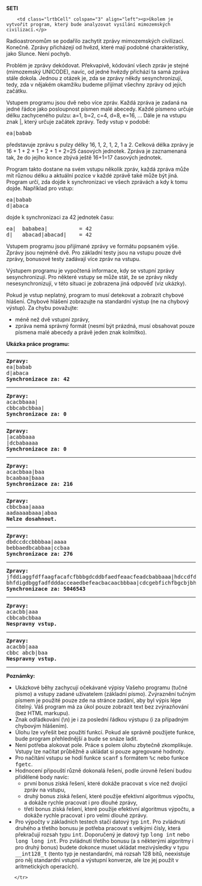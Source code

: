 <td class="header"><b>SETI</b></td>
<tr>

        <td class="lrtbCell" colspan="3" align="left"><p>Úkolem je vytvořit program, který bude analyzovat vysílání mimozemských civilizací.</p>

<p>Radioastronomům se podařilo zachytit zprávy mimozemských civilizací. Konečně. Zprávy přicházejí 
od hvězd, které mají podobné charakteristiky, jako Slunce. Není pochyb.</p>

<p>Problém je zprávy dekódovat. Překvapivě, kódování všech zpráv je stejné (mimozemský 
UNICODE), navíc, od jedné hvězdy přichází ta samá zpráva stále dokola. Jednou z otázek 
je, zda se zprávy někdy sesynchronizují, tedy, zda v nějakém okamžiku budeme přijímat 
všechny zprávy od jejich začátku.</p>

<p>Vstupem programu jsou dvě nebo více zpráv. Každá zpráva je zadaná na jedné řádce jako posloupnost písmen 
malé abecedy. Každé písmeno určuje délku zachyceného pulzu: a=1, b=2, c=4, d=8, e=16, ... 
Dále je na vstupu znak |, který určuje začátek zprávy. Tedy vstup v podobě:

<pre>
ea|babab
</pre>

<p>představuje zprávu s pulzy délky 16, 1, 2, 1, 2, 1 a 2. Celková délka zprávy je 
16 + 1 + 2 + 1 + 2 + 1 + 2=25 časových jednotek. Zpráva je zaznamenaná tak, že do 
jejího konce zbývá ještě 16+1=17 časových jednotek.</p>

<p>Program takto dostane na svém vstupu několik zpráv, každá zpráva může mít různou délku 
a aktuální pozice v každé zprávě také může být jiná. Program určí, zda dojde k synchronizaci 
ve všech zprávách a kdy k tomu dojde. Například pro vstup:</p>
<pre>
ea|babab
d|abaca
</pre>
dojde k synchronizaci za 42 jednotek času:
<pre>
ea|  bababea|          = 42
d|   abacad|abacad|    = 42
</pre>

<p>Vstupem programu jsou přijímané zprávy ve formátu popsaném výše. Zprávy jsou nejméně dvě. 
Pro základní testy jsou na vstupu pouze dvě zprávy, bonusové testy zadávají více 
zpráv na vstupu.</p>

<p>Výstupem programu je vypočtená informace, kdy se vstupní zprávy sesynchronizují. Pro některé
vstupy se může stát, že se zprávy nikdy nesesynchronizují, v této situaci je zobrazena 
jiná odpověď (viz ukázky).</p>

<p>Pokud je vstup neplatný, program to musí detekovat a zobrazit chybové hlášení.
Chybové hlášení zobrazujte na standardní výstup (ne na chybový výstup). Za chybu považujte:</p>

<ul>
 <li>méně než dvě vstupní zprávy,</li>
 <li>zpráva nemá správný formát (nesmí být prázdná, musí obsahovat pouze písmena malé abecedy a 
    právě jeden znak kolmítko).</li>
</ul>

<b>Ukázka práce programu:</b><br />
<hr />
<pre>
<b>Zpravy:</b>
ea|babab
d|abaca
<b>Synchronizace za: 42</b>
</pre>
<hr />
<pre>
<b>Zpravy:</b>
acacbbaaa|
cbbcabcbbaa|
<b>Synchronizace za: 0</b>
</pre>
<hr />
<pre>
<b>Zpravy:</b>
|acabbaaa
|dcbabaaaa
<b>Synchronizace za: 0</b>
</pre>
<hr />
<pre>
<b>Zpravy:</b>
acacbbaa|baa
bcaabaa|baaa
<b>Synchronizace za: 216</b>
</pre>
<hr />
<pre>
<b>Zpravy:</b>
cbbcbaa|aaaa
aadaaaabaaa|abaa
<b>Nelze dosahnout.</b>
</pre>
<hr />
<pre>
<b>Zpravy:</b>
dbdccdccbbbbaa|aaaa
bebbaedbcabbaa|ccbaa
<b>Synchronizace za: 276</b>
</pre>
<hr />
<pre>
<b>Zpravy:</b>
jfddiaggfdffaagfacafcfbbbgdcddbfaedfeaacfeadcbabbaaa|hdccdfdbfadcdbbcbbaa
bhfdigdbggfadfdddacceaedbefeacbacaacbbbaa|cdcgebfichfbgcbjbhdfadgheifheceeehiceeedfbgcgaggfdaadacbdeccbaadbbabaa
<b>Synchronizace za: 5046543</b>
</pre>
<hr />
<pre>
<b>Zpravy:</b>
acacbb|aaa
cbbcabcbbaa
<b>Nespravny vstup.</b>
</pre>
<hr />
<pre>
<b>Zpravy:</b>
acacbb|aaa
cbbc abcb|baa
<b>Nespravny vstup.</b>
</pre>
<hr />

<b>Poznámky:</b>
<ul>
 <li>Ukázkové běhy zachycují očekávané výpisy Vašeho programu (tučné písmo) a vstupy zadané 
     uživatelem (základní písmo). Zvýraznění tučným písmem je použité pouze zde na stránce zadání, 
     aby byl výpis lépe čitelný. Váš program má za úkol pouze zobrazit text bez zvýrazňování 
     (bez HTML markupu).</li>
     
 <li>Znak odřádkování (\n) je i za poslední řádkou výstupu (i za případným chybovým hlášením).</li>

 <li>Úlohu lze vyřešit bez použití funkcí. Pokud ale správně použijete funkce, 
    bude program přehlednější a bude se snáze ladit.</li>

 <li>Není potřeba alokovat pole. Práce s polem úlohu zbytečně zkomplikuje. Vstupy lze načítat průběžně 
   a ukládat si pouze agregované hodnoty.</li>
   
 <li>Pro načítání vstupu se hodí funkce <tt>scanf</tt> s formátem <tt>%c</tt> nebo funkce <tt>fgetc</tt>.</li>  
    
 <li>Hodnocení připouští různě dokonalá řešení, podle úrovně řešení budou přidělené body navíc:
  <ul>
   <li>první bonus získá řešení, které dokáže pracovat s více než dvojicí zpráv na vstupu,</li>
 
   <li>druhý bonus získá řešení, které použije efektivní algoritmus výpočtu, a dokáže rychle pracovat 
     i pro dlouhé zprávy,</li>
 
   <li>třetí bonus získá řešení, které použije efektivní algoritmus výpočtu, a dokáže rychle pracovat 
     i pro velmi dlouhé zprávy.</li>
  </ul>
 </li>
   
 <li>Pro výpočty v základních testech stačí datový typ <tt>int</tt>. Pro zvládnutí druhého a třetího bonusu je potřeba 
   pracovat s velkými čísly, která překračují rozsah typu <tt>int</tt>. Doporučený je datový typ <tt>long int</tt>
   nebo <tt>long long int</tt>. Pro zvládnutí třetího bonusu (a s některými algoritmy i pro druhý bonus) budete 
   dokonce muset ukládat mezivýsledky v typu <tt>__int128_t</tt> (tento typ je nestandardní, má rozsah 128 bitů, 
   neexistuje pro něj standardní vstupní a výstupní konverze, ale lze jej použít v aritmetických operacích).</li>
</ul>


</td> 

       </tr>
